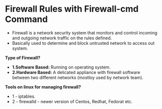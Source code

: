 # Firewall Rules with Firewall-cmd Command

- Firewall is a network security system that monitors and control incoming and outgoing network traffic on the rules defined.
- Basically used to determine and block untrusted network to access out system.

**Type of Firewall?**

  - **1.Software Based:** Running on operating system.
  - **2.Hardware Based:** A delicated appliance with firewall software between two different networks (mostloy used by network team).

**Tools on linux for managing firewall?**
  - 1 - iptables.
  - 2 - firewalld - newer version of Centos, Redhat, Fedorat etc.